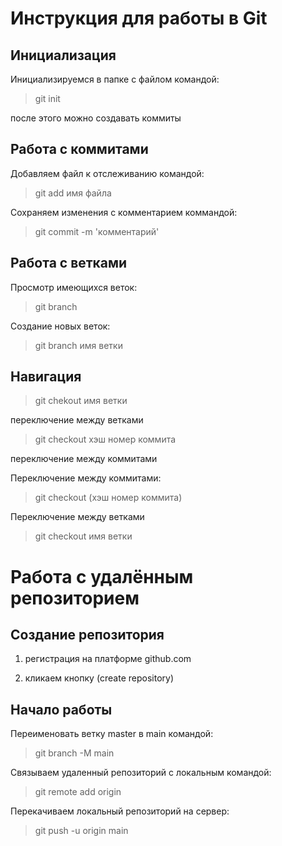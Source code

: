 # Инструкция для работы в Git

## Инициализация

Инициализируемся в папке с файлом командой:

>git init

после этого можно создавать коммиты

## Работа с коммитами

Добавляем файл к отслеживанию командой:

>git add имя файла

Сохраняем изменения с комментарием коммандой:

>git commit -m 'комментарий'

## Работа с ветками

Просмотр имеющихся веток:

>git branch

Создание новых веток:

>git branch  имя ветки


## Навигация

>git chekout имя ветки 

переключение между ветками

>git checkout хэш номер коммита

переключение между коммитами

Переключение между коммитами:

>git checkout (хэш номер коммита)

Переключение между ветками

>git checkout имя ветки

# Работа с удалённым репозиторием

## Создание репозитория 

1. регистрация на платформе github.com

2. кликаем кнопку (create repository)

## Начало работы 

Переименовать ветку master в main командой:

> git branch -M main

Связываем удаленный репозиторий с локальным командой:  

>git remote add origin 

Перекачиваем локальный репозиторий на сервер:

> git push -u origin main